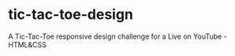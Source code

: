 # tic-tac-toe-design
A Tic-Tac-Toe responsive design challenge for a Live on YouTube - HTML&amp;CSS
